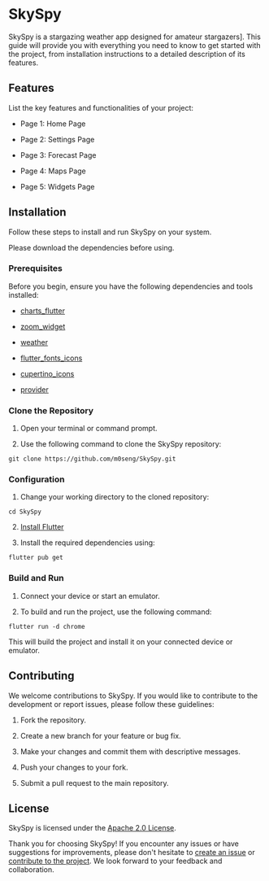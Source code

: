# SkySpy

SkySpy is a stargazing weather app designed for amateur stargazers]. This guide will provide you with everything you need to know to get started with the project, from installation instructions to a detailed description of its features.

## Features

List the key features and functionalities of your project:

- Page 1: Home Page

- Page 2: Settings Page

- Page 3: Forecast Page

- Page 4: Maps Page

- Page 5: Widgets Page

## Installation

Follow these steps to install and run SkySpy on your system.

Please download the dependencies before using.

### Prerequisites

Before you begin, ensure you have the following dependencies and tools installed:

- [charts_flutter](https://pub.dev/documentation/charts_flutter/latest/)

- [zoom_widget](https://pub.dev/packages/zoom_widget)

- [weather](https://pub.dev/packages/weather)

- [flutter_fonts_icons](https://pub.dev/packages/flutter_font_icons/versions)

- [cupertino_icons](https://pub.dev/packages/cupertino_icons)

- [provider](https://pub.dev/packages/provider)

### Clone the Repository

1. Open your terminal or command prompt.

2. Use the following command to clone the SkySpy repository:

```
git clone https://github.com/m0seng/SkySpy.git
```

### Configuration

1. Change your working directory to the cloned repository:

```
cd SkySpy
```

2. [Install Flutter](https://docs.flutter.dev/get-started/install)

3. Install the required dependencies using:

```
flutter pub get
```

### Build and Run

1. Connect your device or start an emulator.

2. To build and run the project, use the following command:

```
flutter run -d chrome
```

This will build the project and install it on your connected device or emulator.

## Contributing

We welcome contributions to SkySpy. If you would like to contribute to the development or report issues, please follow these guidelines:

1. Fork the repository.

2. Create a new branch for your feature or bug fix.

3. Make your changes and commit them with descriptive messages.

4. Push your changes to your fork.

5. Submit a pull request to the main repository.

## License

SkySpy is licensed under the [Apache 2.0 License](LICENSE).

Thank you for choosing SkySpy! If you encounter any issues or have suggestions for improvements, please don't hesitate to [create an issue](https://github.com/m0seng/skyspy/issues) or [contribute to the project](#contributing). We look forward to your feedback and collaboration.

